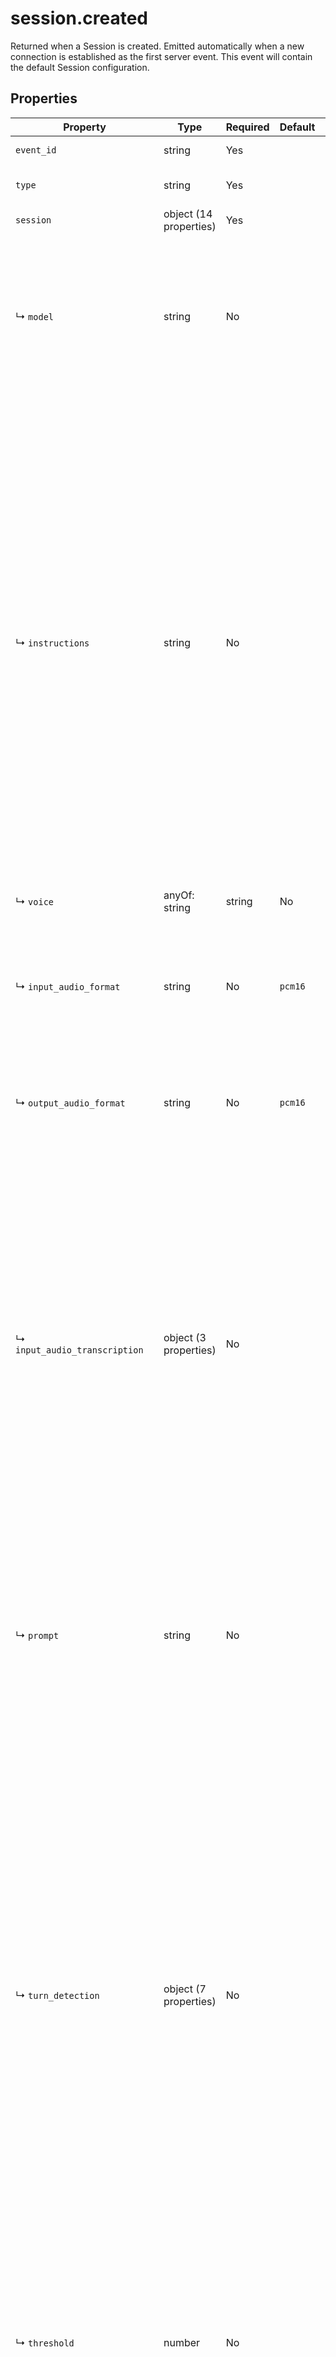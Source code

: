 # session.created

Returned when a Session is created. Emitted automatically when a new 
connection is established as the first server event. This event will contain 
the default Session configuration.


## Properties

| Property | Type | Required | Default | Allowed Values | Description |
| -------- | ---- | -------- | ------- | -------------- | ----------- |
| `event_id` | string | Yes |  |  | The unique ID of the server event. |
| `type` | string | Yes |  | `session.created` | The event type, must be `session.created`. |
| `session` | object (14 properties) | Yes |  |  | Realtime session object configuration. |
|   ↳ `model` | string | No |  | `gpt-4o-realtime-preview`, `gpt-4o-realtime-preview-2024-10-01`, `gpt-4o-realtime-preview-2024-12-17`, `gpt-4o-mini-realtime-preview`, `gpt-4o-mini-realtime-preview-2024-12-17` | The Realtime model used for this session. <br>  |
|   ↳ `instructions` | string | No |  |  | The default system instructions (i.e. system message) prepended to model  calls. This field allows the client to guide the model on desired  responses. The model can be instructed on response content and format,  (e.g. "be extremely succinct", "act friendly", "here are examples of good  responses") and on audio behavior (e.g. "talk quickly", "inject emotion  into your voice", "laugh frequently"). The instructions are not guaranteed  to be followed by the model, but they provide guidance to the model on the desired behavior. <br>  <br> Note that the server sets default instructions which will be used if this  field is not set and are visible in the `session.created` event at the  start of the session. <br>  |
|   ↳ `voice` | anyOf: string | string | No |  |  | The voice the model uses to respond. Voice cannot be changed during the  <br> session once the model has responded with audio at least once. Current  <br> voice options are `alloy`, `ash`, `ballad`, `coral`, `echo` `sage`,  <br> `shimmer` and `verse`. <br>  |
|   ↳ `input_audio_format` | string | No | `pcm16` | `pcm16`, `g711_ulaw`, `g711_alaw` | The format of input audio. Options are `pcm16`, `g711_ulaw`, or `g711_alaw`. <br> For `pcm16`, input audio must be 16-bit PCM at a 24kHz sample rate,  <br> single channel (mono), and little-endian byte order. <br>  |
|   ↳ `output_audio_format` | string | No | `pcm16` | `pcm16`, `g711_ulaw`, `g711_alaw` | The format of output audio. Options are `pcm16`, `g711_ulaw`, or `g711_alaw`. <br> For `pcm16`, output audio is sampled at a rate of 24kHz. <br>  |
|   ↳ `input_audio_transcription` | object (3 properties) | No |  |  | Configuration for input audio transcription, defaults to off and can be  set to `null` to turn off once on. Input audio transcription is not native to the model, since the model consumes audio directly. Transcription runs  asynchronously through [the /audio/transcriptions endpoint](https://platform.openai.com/docs/api-reference/audio/createTranscription) and should be treated as guidance of input audio content rather than precisely what the model heard. The client can optionally set the language and prompt for transcription, these offer additional guidance to the transcription service. <br>  |
|     ↳ `prompt` | string | No |  |  | An optional text to guide the model's style or continue a previous audio <br> segment. <br> For `whisper-1`, the [prompt is a list of keywords](/docs/guides/speech-to-text#prompting). <br> For `gpt-4o-transcribe` models, the prompt is a free text string, for example "expect words related to technology". <br>  |
|   ↳ `turn_detection` | object (7 properties) | No |  |  | Configuration for turn detection, ether Server VAD or Semantic VAD. This can be set to `null` to turn off, in which case the client must manually trigger model response. <br> Server VAD means that the model will detect the start and end of speech based on audio volume and respond at the end of user speech. <br> Semantic VAD is more advanced and uses a turn detection model (in conjuction with VAD) to semantically estimate whether the user has finished speaking, then dynamically sets a timeout based on this probability. For example, if user audio trails off with "uhhm", the model will score a low probability of turn end and wait longer for the user to continue speaking. This can be useful for more natural conversations, but may have a higher latency. <br>  |
|     ↳ `threshold` | number | No |  |  | Used only for `server_vad` mode. Activation threshold for VAD (0.0 to 1.0), this defaults to 0.5. A  <br> higher threshold will require louder audio to activate the model, and  <br> thus might perform better in noisy environments. <br>  |
|     ↳ `prefix_padding_ms` | integer | No |  |  | Used only for `server_vad` mode. Amount of audio to include before the VAD detected speech (in  <br> milliseconds). Defaults to 300ms. <br>  |
|     ↳ `silence_duration_ms` | integer | No |  |  | Used only for `server_vad` mode. Duration of silence to detect speech stop (in milliseconds). Defaults  <br> to 500ms. With shorter values the model will respond more quickly,  <br> but may jump in on short pauses from the user. <br>  |
|     ↳ `create_response` | boolean | No | `true` |  | Whether or not to automatically generate a response when a VAD stop event occurs. <br>  |
|     ↳ `interrupt_response` | boolean | No | `true` |  | Whether or not to automatically interrupt any ongoing response with output to the default <br> conversation (i.e. `conversation` of `auto`) when a VAD start event occurs. <br>  |
|   ↳ `input_audio_noise_reduction` | object (1 property) | No |  |  | Configuration for input audio noise reduction. This can be set to `null` to turn off. <br> Noise reduction filters audio added to the input audio buffer before it is sent to VAD and the model. <br> Filtering the audio can improve VAD and turn detection accuracy (reducing false positives) and model performance by improving perception of the input audio. <br>  |
|   ↳ `tools` | array of object (4 properties) | No |  |  | Tools (functions) available to the model. |
|   ↳ `tool_choice` | string | No | `auto` |  | How the model chooses tools. Options are `auto`, `none`, `required`, or  <br> specify a function. <br>  |
|   ↳ `temperature` | number | No | `0.8` |  | Sampling temperature for the model, limited to [0.6, 1.2]. For audio models a temperature of 0.8 is highly recommended for best performance. <br>  |
|   ↳ `max_response_output_tokens` | oneOf: integer | string | No |  |  | Maximum number of output tokens for a single assistant response, <br> inclusive of tool calls. Provide an integer between 1 and 4096 to <br> limit output tokens, or `inf` for the maximum available tokens for a <br> given model. Defaults to `inf`. <br>  |


### Items in `tools` array

| Property | Type | Required | Default | Allowed Values | Description |
| -------- | ---- | -------- | ------- | -------------- | ----------- |
| `type` | string | No |  | `function` | The type of the tool, i.e. `function`. |
| `name` | string | No |  |  | The name of the function. |
| `description` | string | No |  |  | The description of the function, including guidance on when and how  <br> to call it, and guidance about what to tell the user when calling  <br> (if anything). <br>  |
| `parameters` | object | No |  |  | Parameters of the function in JSON Schema. |

## Property Details

### `event_id` (required)

The unique ID of the server event.

**Type**: string

### `type` (required)

The event type, must be `session.created`.

**Type**: string

**Allowed values**: `session.created`

### `session` (required)

Realtime session object configuration.

**Type**: object (14 properties)

**Nested Properties**:

* `id`, `modalities`, `model`, `instructions`, `voice`, `input_audio_format`, `output_audio_format`, `input_audio_transcription`, `turn_detection`, `input_audio_noise_reduction`, `tools`, `tool_choice`, `temperature`, `max_response_output_tokens`

## Example

```json
{
    "event_id": "event_1234",
    "type": "session.created",
    "session": {
        "id": "sess_001",
        "object": "realtime.session",
        "model": "gpt-4o-realtime-preview",
        "modalities": ["text", "audio"],
        "instructions": "...model instructions here...",
        "voice": "sage",
        "input_audio_format": "pcm16",
        "output_audio_format": "pcm16",
        "input_audio_transcription": null,
        "turn_detection": {
            "type": "server_vad",
            "threshold": 0.5,
            "prefix_padding_ms": 300,
            "silence_duration_ms": 200
        },
        "tools": [],
        "tool_choice": "auto",
        "temperature": 0.8,
        "max_response_output_tokens": "inf"
    }
}

```


